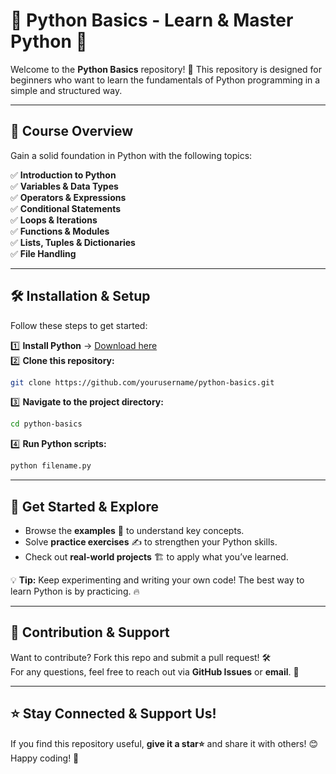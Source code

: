 # 🌟 Python Basics - Learn & Master Python 🚀

Welcome to the **Python Basics** repository! 🐍 This repository is designed for beginners who want to learn the fundamentals of Python programming in a simple and structured way.

---

## 📌 Course Overview
Gain a solid foundation in Python with the following topics:

✅ **Introduction to Python**  
✅ **Variables & Data Types**  
✅ **Operators & Expressions**  
✅ **Conditional Statements**  
✅ **Loops & Iterations**  
✅ **Functions & Modules**  
✅ **Lists, Tuples & Dictionaries**  
✅ **File Handling**  

---

## 🛠 Installation & Setup
Follow these steps to get started:

1️⃣ **Install Python** → [Download here](https://www.python.org/downloads/)  
2️⃣ **Clone this repository:**  
   ```bash
   git clone https://github.com/yourusername/python-basics.git
   ```
3️⃣ **Navigate to the project directory:**  
   ```bash
   cd python-basics
   ```
4️⃣ **Run Python scripts:**  
   ```bash
   python filename.py
   ```

---

## 🚀 Get Started & Explore
- Browse the **examples** 📂 to understand key concepts.
- Solve **practice exercises** ✍️ to strengthen your Python skills.
- Check out **real-world projects** 🏗️ to apply what you’ve learned.

💡 **Tip:** Keep experimenting and writing your own code! The best way to learn Python is by practicing. 🔥

---

## 🤝 Contribution & Support
Want to contribute? Fork this repo and submit a pull request! 🛠️  
For any questions, feel free to reach out via **GitHub Issues** or **email**. 💬

---

## ⭐ Stay Connected & Support Us!
If you find this repository useful, **give it a star⭐** and share it with others! 😊  
Happy coding! 🎉
